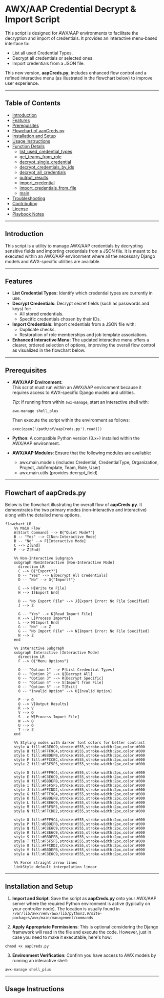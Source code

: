 # AWX/AAP Credential Decrypt & Import Script

This script is designed for AWX/AAP environments to facilitate the decryption and import of credentials. It provides an interactive menu-based interface to:
- List all used Credential Types.
- Decrypt all credentials or selected ones.
- Import credentials from a JSON file.

This new version, **aapCreds.py**, includes enhanced flow control and a refined interactive menu (as illustrated in the flowchart below) to improve user experience.

---

## Table of Contents

- [Introduction](#introduction)
- [Features](#features)
- [Prerequisites](#prerequisites)
- [Flowchart of aapCreds.py](#flowchart-of-aapcredspy)
- [Installation and Setup](#installation-and-setup)
- [Usage Instructions](#usage-instructions)
- [Function Details](#function-details)
  - [list_used_credential_types](#list_used_credential_types)
  - [get_teams_from_role](#get_teams_from_role)
  - [decrypt_single_credential](#decrypt_single_credential)
  - [decrypt_credentials_by_ids](#decrypt_credentials_by_ids)
  - [decrypt_all_credentials](#decrypt_all_credentials)
  - [output_results](#output_results)
  - [import_credential](#import_credential)
  - [import_credentials_from_file](#import_credentials_from_file)
  - [main](#main)
- [Troubleshooting](#troubleshooting)
- [Contributing](#contributing)
- [License](#license)
- [Playbook Notes](#playbook-notes)

---

## Introduction

This script is a utility to manage AWX/AAP credentials by decrypting sensitive fields and importing credentials from a JSON file. It is meant to be executed within an AWX/AAP environment where all the necessary Django models and AWX-specific utilities are available.

---

## Features

- **List Credential Types:** Identify which credential types are currently in use.
- **Decrypt Credentials:** Decrypt secret fields (such as passwords and keys) for:
  - All stored credentials.
  - Specific credentials chosen by their IDs.
- **Import Credentials:** Import credentials from a JSON file with:
  - Duplicate checks.
  - Restoration of role memberships and job template associations.
- **Enhanced Interactive Menu:** The updated interactive menu offers a clearer, ordered selection of options, improving the overall flow control as visualized in the flowchart below.

---

## Prerequisites

- **AWX/AAP Environment:**  
  This script must run within an AWX/AAP environment because it requires access to AWX-specific Django models and utilities.

  _Tip:_ If running from within `awx-manage`, start an interactive shell with:
  ```shell
  awx-manage shell_plus
  ```
  Then execute the script within the environment as follows:
  ```shell
  exec(open('/path/of/aapCreds.py').read())
  ```

- **Python**:
  A compatible Python version (3.x+) installed within the AWX/AAP environment.
- **AWX/AAP Modules**:
  Ensure that the following modules are available:
    - awx.main.models (includes Credential, CredentialType, Organization, Project, JobTemplate, Team, Role, User)
    - awx.main.utils (provides decrypt_field)

---

## Flowchart of aapCreds.py

Below is the flowchart illustrating the overall flow of **aapCreds.py**. It demonstrates the two primary modes (non-interactive and interactive) along with the detailed menu options.

```mermaid
flowchart LR
    %% Main Flow
    A[Start Command] --> B{"Quiet Mode?"}
    B -- "Yes" --> C[Non-Interactive Mode]
    B -- "No" --> F[Interactive Mode]
    C --> Z[End]
    F --> Z[End]

    %% Non-Interactive Subgraph
    subgraph NonInteractive [Non-Interactive Mode]
      direction LR
      C --> D{"Export?"}
      D -- "Yes" --> E[Decrypt All Credentials]
      D -- "No" --> G{"Import?"}
      
      E --> H[Write to File]
      H --> I[Export End]
      
      D -- "No Export File" --> J[Export Error: No File Specified]
      J --> Z
      
      G -- "Yes" --> K[Read Import File]
      K --> L[Process Imports]
      L --> M[Import End]
      G -- "No" --> Z
      G -- "No Import File" --> N[Import Error: No File Specified]
      N --> Z
    end

    %% Interactive Subgraph
    subgraph Interactive [Interactive Mode]
      direction LR
      F --> O{"Menu Options"}
      
      O -- "Option 1" --> P[List Credential Types]
      O -- "Option 2" --> Q[Decrypt All]
      O -- "Option 3" --> R[Decrypt Specific]
      O -- "Option 4" --> S[Import from File]
      O -- "Option 5" --> T[Exit]
      O -- "Invalid Option" --> U[Invalid Option]
      
      P --> O
      Q --> V[Output Results]
      R --> V
      V --> O
      S --> W[Process Import File]
      W --> O
      U --> O
      T --> Z
    end

    %% Styling nodes with darker font colors for better contrast
    style A fill:#C8E6C9,stroke:#555,stroke-width:2px,color:#000
    style B fill:#FFF9C4,stroke:#555,stroke-width:2px,color:#000
    style C fill:#BBDEFB,stroke:#555,stroke-width:2px,color:#000
    style F fill:#FFCCBC,stroke:#555,stroke-width:2px,color:#000
    style Z fill:#F5F5F5,stroke:#555,stroke-width:2px,color:#000

    style D fill:#FFF9C4,stroke:#555,stroke-width:2px,color:#000
    style E fill:#C8E6C9,stroke:#555,stroke-width:2px,color:#000
    style H fill:#BBDEFB,stroke:#555,stroke-width:2px,color:#000
    style I fill:#F5F5F5,stroke:#555,stroke-width:2px,color:#000
    style J fill:#FFCDD2,stroke:#555,stroke-width:2px,color:#000
    style G fill:#FFF9C4,stroke:#555,stroke-width:2px,color:#000
    style K fill:#BBDEFB,stroke:#555,stroke-width:2px,color:#000
    style L fill:#C8E6C9,stroke:#555,stroke-width:2px,color:#000
    style M fill:#F5F5F5,stroke:#555,stroke-width:2px,color:#000
    style N fill:#FFCDD2,stroke:#555,stroke-width:2px,color:#000

    style O fill:#FFF9C4,stroke:#555,stroke-width:2px,color:#000
    style P fill:#BBDEFB,stroke:#555,stroke-width:2px,color:#000
    style Q fill:#C8E6C9,stroke:#555,stroke-width:2px,color:#000
    style R fill:#C8E6C9,stroke:#555,stroke-width:2px,color:#000
    style S fill:#BBDEFB,stroke:#555,stroke-width:2px,color:#000
    style T fill:#F5F5F5,stroke:#555,stroke-width:2px,color:#000
    style U fill:#FFCDD2,stroke:#555,stroke-width:2px,color:#000
    style V fill:#BBDEFB,stroke:#555,stroke-width:2px,color:#000
    style W fill:#C8E6C9,stroke:#555,stroke-width:2px,color:#000

    %% Force straight arrow lines
    linkStyle default interpolation linear
```

---

## Installation and Setup

1. **Import and Script**:
Save the script as **aapCreds.py** onto your AWX/AAP server where the required Python environment is active (typically on your controller node). The location is usually found in `/var/lib/awx/venv/awx/lib/python3.9/site-packages/awx/main/management/commands`

2. **Apply Appropriate Permissions**:
This is optional considering the Django framework will read in the file and execute the code. However, just in case you need to make it executable, here's how:
```shell
chmod +x aapCreds.py
```

3. **Environment Verification**:
Confirm you have access to AWX models by running an interactive shell:
```shell
awx-manage shell_plus
```

---

## Usage Instructions


